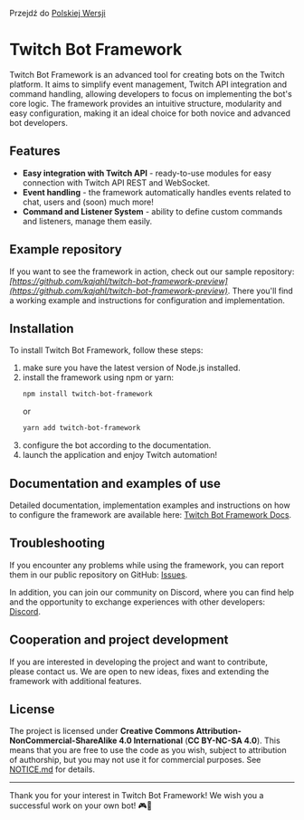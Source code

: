 Przejdź do [Polskiej Wersji](./README_PL.md)  

# Twitch Bot Framework

Twitch Bot Framework is an advanced tool for creating bots on the Twitch platform. It aims to simplify event management, Twitch API integration and command handling, allowing developers to focus on implementing the bot's core logic. The framework provides an intuitive structure, modularity and easy configuration, making it an ideal choice for both novice and advanced bot developers.

## Features

- **Easy integration with Twitch API** - ready-to-use modules for easy connection with Twitch API REST and WebSocket.
- **Event handling** - the framework automatically handles events related to chat, users and (soon) much more!
- **Command and Listener System** - ability to define custom commands and listeners, manage them easily.

## Example repository

If you want to see the framework in action, check out our sample repository: *[https://github.com/kajahl/twitch-bot-framework-preview](https://github.com/kajahl/twitch-bot-framework-preview)*. There you'll find a working example and instructions for configuration and implementation.

## Installation

To install Twitch Bot Framework, follow these steps:

1. make sure you have the latest version of Node.js installed.
2. install the framework using npm or yarn:
   ```sh
   npm install twitch-bot-framework
   ```
   or
   ```sh
   yarn add twitch-bot-framework
   ```
3. configure the bot according to the documentation.
4. launch the application and enjoy Twitch automation!

## Documentation and examples of use

Detailed documentation, implementation examples and instructions on how to configure the framework are available here: [Twitch Bot Framework Docs](https://kajahl.gitbook.io/twitch-bot-framework).

## Troubleshooting

If you encounter any problems while using the framework, you can report them in our public repository on GitHub: [Issues](https://github.com/kajahl/twitch-bot-framework/issues).

In addition, you can join our community on Discord, where you can find help and the opportunity to exchange experiences with other developers: [Discord](https://discord.gg/uzsxSY7h5e).

## Cooperation and project development

If you are interested in developing the project and want to contribute, please contact us. We are open to new ideas, fixes and extending the framework with additional features.

## License

The project is licensed under **Creative Commons Attribution-NonCommercial-ShareAlike 4.0 International** (**CC BY-NC-SA 4.0**). This means that you are free to use the code as you wish, subject to attribution of authorship, but you may not use it for commercial purposes. See [NOTICE.md](./NOTICE.md) for details.

---

Thank you for your interest in Twitch Bot Framework! We wish you a successful work on your own bot! 🎮🤖